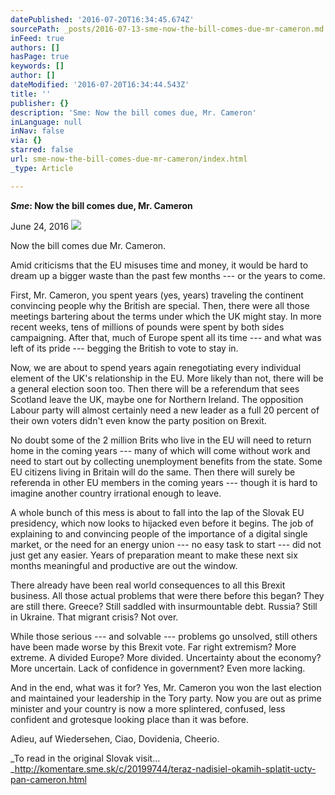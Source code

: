 ```yaml
---
datePublished: '2016-07-20T16:34:45.674Z'
sourcePath: _posts/2016-07-13-sme-now-the-bill-comes-due-mr-cameron.md
inFeed: true
authors: []
hasPage: true
keywords: []
author: []
dateModified: '2016-07-20T16:34:44.543Z'
title: ''
publisher: {}
description: 'Sme: Now the bill comes due, Mr. Cameron'
inLanguage: null
inNav: false
via: {}
starred: false
url: sme-now-the-bill-comes-due-mr-cameron/index.html
_type: Article

---
```

_**Sme**_**: Now the bill comes due, Mr. Cameron**

June 24, 2016
![](https://the-grid-user-content.s3-us-west-2.amazonaws.com/1f21fdb2-e194-44a8-b7da-5193bec645c2.jpg)

Now the bill comes due Mr. Cameron.

Amid criticisms that the EU misuses time and money, it would be hard to dream up a bigger waste than the past few months --- or the years to come.

First, Mr. Cameron, you spent years (yes, years) traveling the continent convincing people why the British are special. Then, there were all those meetings bartering about the terms under which the UK might stay. In more recent weeks, tens of millions of pounds were spent by both sides campaigning. After that, much of Europe spent all its time --- and what was left of its pride --- begging the British to vote to stay in.

Now, we are about to spend years again renegotiating every individual element of the UK's relationship in the EU. More likely than not, there will be a general election soon too. Then there will be a referendum that sees Scotland leave the UK, maybe one for Northern Ireland. The opposition Labour party will almost certainly need a new leader as a full 20 percent of their own voters didn't even know the party position on Brexit.

No doubt some of the 2 million Brits who live in the EU will need to return home in the coming years --- many of which will come without work and need to start out by collecting unemployment benefits from the state. Some EU citizens living in Britain will do the same. Then there will surely be referenda in other EU members in the coming years --- though it is hard to imagine another country irrational enough to leave.

A whole bunch of this mess is about to fall into the lap of the Slovak EU presidency, which now looks to hijacked even before it begins. The job of explaining to and convincing people of the importance of a digital single market, or the need for an energy union --- no easy task to start --- did not just get any easier. Years of preparation meant to make these next six months meaningful and productive are out the window.

There already have been real world consequences to all this Brexit business. All those actual problems that were there before this began? They are still there. Greece? Still saddled with insurmountable debt. Russia? Still in Ukraine. That migrant crisis? Not over.

While those serious --- and solvable --- problems go unsolved, still others have been made worse by this Brexit vote. Far right extremism? More extreme. A divided Europe? More divided. Uncertainty about the economy? More uncertain. Lack of confidence in government? Even more lacking.

And in the end, what was it for? Yes, Mr. Cameron you won the last election and maintained your leadership in the Tory party. Now you are out as prime minister and your country is now a more splintered, confused, less confident and grotesque looking place than it was before.

Adieu, auf Wiedersehen, Ciao, Dovidenia, Cheerio.

_To read in the original Slovak visit... _http://komentare.sme.sk/c/20199744/teraz-nadisiel-okamih-splatit-ucty-pan-cameron.html
